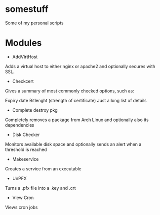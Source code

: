 # somestuff
Some of my personal scripts

# Modules

* AddVirtHost

Adds a virtual host to either nginx or apache2 and optionally secures with SSL.

* Checkcert

Gives a summary of most commonly checked options, such as:

Expiry date 
Bitlenght (strength of certificate)
Just a long list of details

* Complete destroy pkg

Completely removes a package from Arch Linux and optionally also its dependencies

* Disk Checker

Monitors available disk space and optionally sends an alert when a threshold is reached

* Makeservice

Creates a service from an executable

* UnPFX

Turns a .pfx file into a .key and .crt

* View Cron

Views cron jobs
